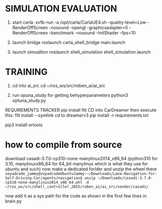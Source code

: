 # SIMULATION EVALUATION

1. start carla:
     xvfb-run -a /opt/carla/CarlaUE4.sh -quality-level=Low -RenderOffScreen -nosound -opengl   -graphicsadapter=0   -RenderOffScreen   -benchmark   -nosound   -InitShader -fps=10


2. launch bridge
    roslaunch carla_shell_bridge main.launch
3. launch simualtion
    roslaunch shell_simulation shell_simulation.launch 


# TRAINING
1. cd into ai_src
    cd ~/ros_ws/src/roben_ai/ai_src

2. run opuna_study for getting behyperparameters
    python3 optuna_study.py




REQUIREMENTS TRACKER
pip install flit
CD into CarDreamer then execute this:
    flit install --symlink
    cd to dreamerv3
        pip install -r requirements.txt

pip3 install ortools



# how to compile from source
download casadi-3.7.0-cp310-none-manylinux2014_x86_64    (python310 for 3.10, manylinuxx86_64 for 64_bit manylinux which is what they use for ubuntu and such)
now make a dedicated forlder and unzip the wheel there
`zeyadcode_jammy@zeyadcodeUbuntuJammy:~/Downloads/Lane-Navigation-for-Self-Driving-Car/agents/navigation$ unzip ~/Downloads/casadi-3.7.0-cp310-none-manylinux2014_x86_64.whl -d ~/ros_ws/src/shell_controller_2025/roben_ai/ai_src/vendor/casadi/`

now add it as a sys path for the code as shown in the first few lines in brain.py